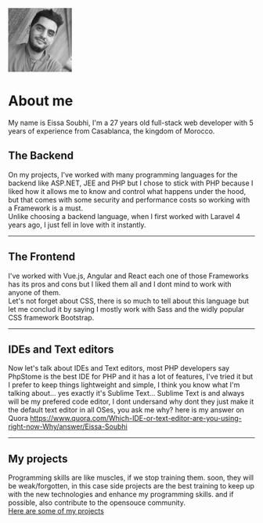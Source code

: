 <img src="/images/profile.jpg?raw=true" width="130" height="130" rel="Eissa Soubhi's profile picture" title="Eissa Soubhi's profile picture">

# About me 

My name is Eissa Soubhi, I'm a 27 years old full-stack web developer with 5 years of experience from Casablanca, the kingdom of Morocco.


## The Backend

On my projects, I've worked with many programming languages for the backend like ASP.NET, JEE and PHP but I chose to stick with PHP because I liked how it allows me to know and control what happens under the hood, but that comes with some security and performance costs so working with a Framework is a must.  
Unlike choosing a backend language, when I first worked with Laravel 4 years ago, I just fell in love with it instantly.

---

## The Frontend

I've worked with Vue.js, Angular and React each one of those Frameworks has its pros and cons but I liked them all and I dont mind to work with anyone of them.  
Let's not forget about CSS, there is so much to tell about this language but let me conclud it by saying I mostly work with Sass and the widly popular CSS framework Bootstrap.

---

## IDEs and Text editors

Now let's talk about IDEs and Text editors, most PHP developers say PhpStome is the best IDE for PHP and it has a lot of features, I've tried it but I prefer to keep things lightweight and simple, I think you know what I'm talking about... yes exactly it's Sublime Text... Sublime Text is and always will be my prefered code editor, I dont undersand why dont they just make it the default text editor in all OSes, you ask me why? here is my answer on Quora https://www.quora.com/Which-IDE-or-text-editor-are-you-using-right-now-Why/answer/Eissa-Soubhi

---

## My projects

Programming skills are like muscles, if we stop training them. soon, they will be weak/forgotten, in this case side projects are the best training to keep up with the new technologies and enhance my programming skills. and if possible, also contribute to the opensouce community.  
[Here are some of my projects](http://eissa-soubhi.com/my-projects/)
